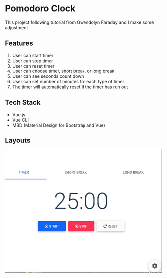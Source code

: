 # Pomodoro Clock

This project following tutorial from Gwendolyn Faraday and I make some adjustment

## Features

1. User can start timer
2. User can stop timer
3. User can reset timer
4. User can choose timer, short break, or long break
5. User can see seconds count down
6. User can set number of minutes for each type of timer
7. The timer will automatically reset if the timer has run out

## Tech Stack

* Vue.js
* Vue CLI
* MBD (Material Design for Bootstrap and Vue)

## Layouts

<img src="layout/1.png">
